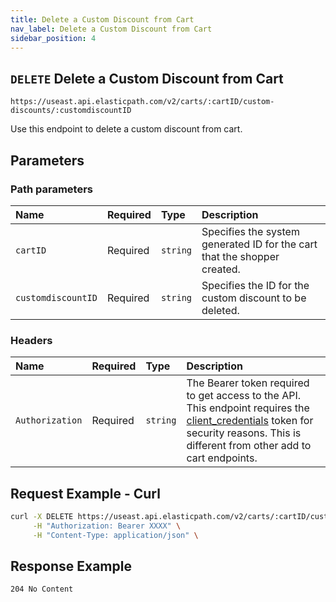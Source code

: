 ```yaml
---
title: Delete a Custom Discount from Cart
nav_label: Delete a Custom Discount from Cart
sidebar_position: 4
---
```


## `DELETE` Delete a Custom Discount from Cart

```http
https://useast.api.elasticpath.com/v2/carts/:cartID/custom-discounts/:customdiscountID
```

Use this endpoint to delete a custom discount from cart.

## Parameters

### Path parameters

| Name                      | Required | Type     | Description                                                              |
|:--------------------------|:---------|:---------|:-------------------------------------------------------------------------|
| `cartID` | Required | `string` | Specifies the system generated ID for the cart that the shopper created. |
| `customdiscountID` | Required | `string` | Specifies the ID for the custom discount to be deleted.                  |

### Headers

| Name                      | Required | Type     | Description                |
|:--------------------------|:---------|:---------|:---------------------------|
| `Authorization`           | Required | `string` | The Bearer token required to get access to the API. This endpoint requires the [client_credentials](/docs/commerce-cloud/authentication/Tokens/client-credential-token) token for security reasons. This is different from other add to cart endpoints. |


## Request Example - Curl

```bash
curl -X DELETE https://useast.api.elasticpath.com/v2/carts/:cartID/custom-discounts/:customdiscountID \
     -H "Authorization: Bearer XXXX" \
     -H "Content-Type: application/json" \
```

## Response Example

`204 No Content`
